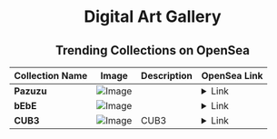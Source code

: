 <div align="center">

# Digital Art Gallery

## Trending Collections on OpenSea

| Collection Name                       | Image                                                                                     | Description                       | OpenSea Link                                                                                          |
|---------------------------------------|-------------------------------------------------------------------------------------------|-----------------------------------|--------------------------------------------------------------------------------------------------------|
| **Pazuzu** | ![Image](https://i.seadn.io/s/raw/files/ee66b8876e0a39c5e31df97d9030b0e4.jpg?w=500&auto=format?w=200&auto=format) |  | <details><summary>Link</summary>[Pazuzu](https://opensea.io/collection/pazuzu-4)</details> |
| **bEbE** | ![Image](https://i.seadn.io/s/raw/files/9042cb677dbbf7a899e91238e16911a0.jpg?w=500&auto=format?w=200&auto=format) |  | <details><summary>Link</summary>[bEbE](https://opensea.io/collection/bebe-37)</details> |
| **CUB3** | ![Image](https://i.seadn.io/s/raw/files/0a7c1bf91bf112520f242079ae770a2f.png?w=500&auto=format?w=200&auto=format) | CUB3 | <details><summary>Link</summary>[CUB3](https://opensea.io/collection/cub3-1)</details> |

</div>